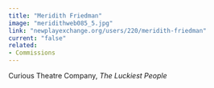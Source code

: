 ```yaml
---
title: "Meridith Friedman"
image: "meridithweb085_5.jpg"
link: "newplayexchange.org/users/220/meridith-friedman"
current: "false"
related:
- Commissions
---
```


Curious Theatre Company, *The Luckiest People*
